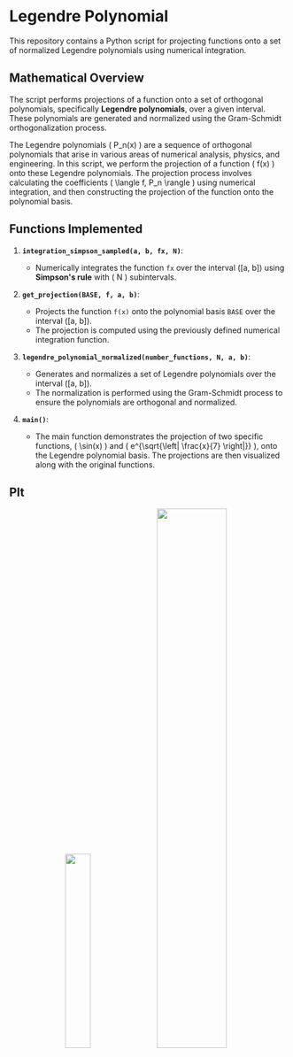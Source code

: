 # Legendre Polynomial

This repository contains a Python script for projecting functions onto a set of normalized Legendre polynomials using numerical integration.

## Mathematical Overview

The script performs projections of a function onto a set of orthogonal polynomials, specifically **Legendre polynomials**, over a given interval. 
These polynomials are generated and normalized using the Gram-Schmidt orthogonalization process. 

The Legendre polynomials \( P_n(x) \) are a sequence of orthogonal polynomials that arise in various areas of numerical analysis, physics, and engineering. 
In this script, we perform the projection of a function \( f(x) \) onto these Legendre polynomials. 
The projection process involves calculating the coefficients \( \langle f, P_n \rangle \) using numerical integration, 
and then constructing the projection of the function onto the polynomial basis.

## Functions Implemented

1. **`integration_simpson_sampled(a, b, fx, N)`**:
   - Numerically integrates the function `fx` over the interval \([a, b]\) using **Simpson's rule** with \( N \) subintervals.
   
2. **`get_projection(BASE, f, a, b)`**:
   - Projects the function `f(x)` onto the polynomial basis `BASE` over the interval \([a, b]\).
   - The projection is computed using the previously defined numerical integration function.

3. **`legendre_polynomial_normalized(number_functions, N, a, b)`**:
   - Generates and normalizes a set of Legendre polynomials over the interval \([a, b]\).
   - The normalization is performed using the Gram-Schmidt process to ensure the polynomials are orthogonal and normalized.

4. **`main()`**:
   - The main function demonstrates the projection of two specific functions, \( \sin(x) \) and \( e^{\sqrt{\left| \frac{x}{7} \right|}} \), onto the Legendre polynomial basis. The projections are then visualized along with the original functions.


## **Plt**
<p align="center">
   <img src="https://github.com/user-attachments/assets/694667f8-5808-4c10-9df3-5531f440b1f8" width="30%" />
   <img src="https://github.com/user-attachments/assets/80e67e40-a79a-4c27-87ed-02af847d80b2" width="50%" />
</p>
